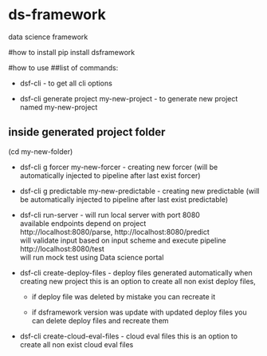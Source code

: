 # ds-framework
data science framework

#how to install
pip install dsframework

#how to use
##list of commands:
* dsf-cli - to get all cli options


* dsf-cli generate project my-new-project - to generate new project named my-new-project

## inside generated project folder 
(cd my-new-folder)
* dsf-cli g forcer my-new-forcer - creating new forcer (will be automatically injected to pipeline after last exist forcer)


* dsf-cli g predictable my-new-predictable - creating new predictable (will be automatically injected to pipeline after last exist predictable)


* dsf-cli run-server - will run local server with port 8080\
  available endpoints depend on project\
  http://localhost:8080/parse, http://localhost:8080/predict \
  will validate input based on input scheme and execute pipeline\
  http://localhost:8080/test \
  will run mock test using Data science portal


* dsf-cli create-deploy-files - deploy files generated automatically when creating new project this is an option to create all non exist deploy files, 

  * if deploy file was deleted by mistake you can recreate it 

  * if dsframework version was update with updated deploy files you can delete deploy files and recreate them

* dsf-cli create-cloud-eval-files - cloud eval files this is an option to create all non exist cloud eval files
